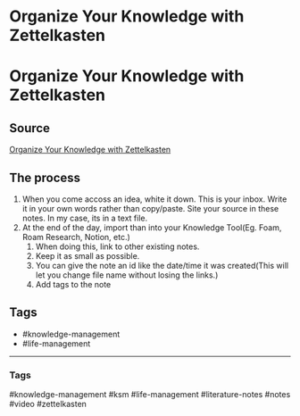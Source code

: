 # Organize Your Knowledge with Zettelkasten

# Organize Your Knowledge with Zettelkasten

## Source
[Organize Your Knowledge with Zettelkasten](https://www.youtube.com/watch?v=XUltI4v_UU4)

## The process
1. When you come accoss an idea, white it down. This is your inbox. Write it in your own words rather than copy/paste. Site your source in these notes. In my case, its in a text file. 
2. At the end of the day, import than into your Knowledge Tool(Eg. Foam, Roam Research, Notion, etc.)
   1.  When doing this, link to other existing notes.
   2.  Keep it as small as possible.
   3.  You can give the note an id like the date/time it was created(This will let you change file name without losing the links.)
   4.  Add tags to the note


## Tags
* #knowledge-management 
* #life-management

---
### Tags
#knowledge-management #ksm #life-management #literature-notes #notes #video #zettelkasten
